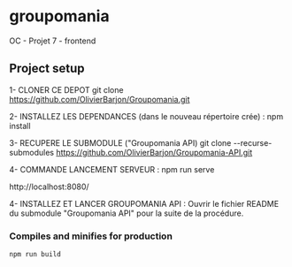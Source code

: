 # groupomania

OC - Projet 7 - frontend

## Project setup
1- CLONER CE DEPOT
git clone https://github.com/OlivierBarjon/Groupomania.git

2- INSTALLEZ LES DEPENDANCES (dans le nouveau répertoire crée) :
npm install

3- RECUPERE LE SUBMODULE ("Groupomania API)
git clone --recurse-submodules https://github.com/OlivierBarjon/Groupomania-API.git

4- COMMANDE LANCEMENT SERVEUR :
npm run serve

http://localhost:8080/

4- INSTALLEZ ET LANCER GROUPOMANIA API :
Ouvrir le fichier README du submodule "Groupomania API" pour la suite de la procédure.


### Compiles and minifies for production
```
npm run build
```